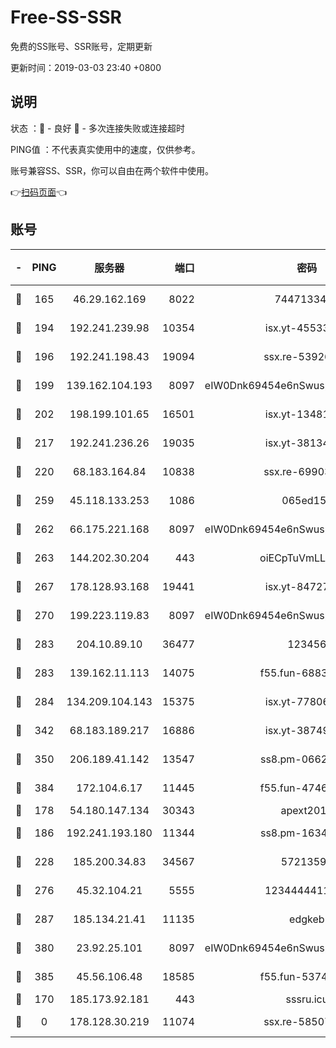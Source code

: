# Free-SS-SSR

免费的SS账号、SSR账号，定期更新

更新时间：2019-03-03 23:40 +0800

## 说明

状态     ：🙂 - 良好 🙁 - 多次连接失败或连接超时

PING值   ：不代表真实使用中的速度，仅供参考。

账号兼容SS、SSR，你可以自由在两个软件中使用。

👉[扫码页面](https://liesauer.github.io/free-ss-ssr.github.io/)👈

## 账号

|-|PING|服务器|端口|密码|加密方式|区域|
|:----:|:----:|:-----:|-----:|:----:|:----:|:----:|
|🙂|165|46.29.162.169|8022|7447133485|aes-256-cfb|RU|
|🙂|194|192.241.239.98|10354|isx.yt-45533403|aes-256-cfb|US|
|🙂|196|192.241.198.43|19094|ssx.re-53926078|aes-256-cfb|US|
|🙂|199|139.162.104.193|8097|eIW0Dnk69454e6nSwuspv9DmS201tQ0D|aes-256-cfb|JP|
|🙂|202|198.199.101.65|16501|isx.yt-13481478|aes-256-cfb|US|
|🙂|217|192.241.236.26|19035|isx.yt-38134679|aes-256-cfb|US|
|🙂|220|68.183.164.84|10838|ssx.re-69903190|aes-256-cfb|US|
|🙂|259|45.118.133.253|1086|065ed15a|aes-256-cfb|SG|
|🙂|262|66.175.221.168|8097|eIW0Dnk69454e6nSwuspv9DmS201tQ0D|aes-256-cfb|US|
|🙂|263|144.202.30.204|443|oiECpTuVmLLxk4Ts|aes-256-cfb|US|
|🙂|267|178.128.93.168|19441|isx.yt-84727803|aes-256-cfb|SG|
|🙂|270|199.223.119.83|8097|eIW0Dnk69454e6nSwuspv9DmS201tQ0D|aes-256-cfb|US|
|🙂|283|204.10.89.10|36477|123456|aes-256-cfb|US|
|🙂|283|139.162.11.113|14075|f55.fun-68835122|aes-256-cfb|SG|
|🙂|284|134.209.104.143|15375|isx.yt-77806591|aes-256-cfb|SG|
|🙂|342|68.183.189.217|16886|isx.yt-38749717|aes-256-cfb|SG|
|🙂|350|206.189.41.142|13547|ss8.pm-06627885|aes-256-cfb|SG|
|🙂|384|172.104.6.17|11445|f55.fun-47466889|aes-256-cfb|US|
|🙂|178|54.180.147.134|30343|apext2019|chacha20|KR|
|🙂|186|192.241.193.180|11344|ss8.pm-16345934|aes-256-cfb|US|
|🙂|228|185.200.34.83|34567|57213592|aes-256-cfb|US|
|🙂|276|45.32.104.21|5555|1234444411111|aes-256-cfb|SG|
|🙂|287|185.134.21.41|11135|edgkeb|aes-256-cfb|GB|
|🙂|380|23.92.25.101|8097|eIW0Dnk69454e6nSwuspv9DmS201tQ0D|aes-256-cfb|US|
|🙂|385|45.56.106.48|18585|f55.fun-53745027|aes-256-cfb|US|
|🙁|170|185.173.92.181|443|sssru.icu|rc4-md5|RU|
|🙁|0|178.128.30.219|11074|ssx.re-58507780|aes-256-cfb|SG|
